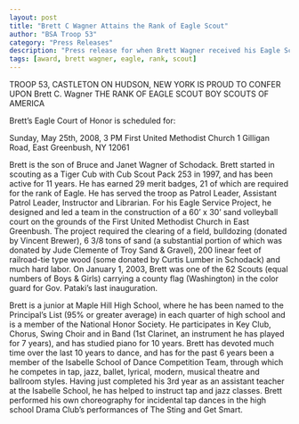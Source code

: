 ```yaml
--- 
layout: post
title: "Brett C Wagner Attains the Rank of Eagle Scout"
author: "BSA Troop 53"
category: "Press Releases"
description: "Press release for when Brett Wagner received his Eagle Scout rank."
tags: [award, brett wagner, eagle, rank, scout]
---
```


TROOP 53, CASTLETON ON HUDSON, NEW YORK IS PROUD TO CONFER UPON Brett C. Wagner THE RANK OF EAGLE SCOUT BOY SCOUTS OF AMERICA

Brett’s Eagle Court of Honor is scheduled for:

Sunday, May 25th, 2008, 3 PM
First United Methodist Church
1 Gilligan Road, East Greenbush, NY 12061

Brett is the son of Bruce and Janet Wagner of Schodack.  Brett started in scouting as a Tiger Cub with Cub Scout Pack 253 in 1997, and has been active for 11 years.  He has earned 29 merit badges, 21 of which are required for the rank of Eagle.  He has served the troop as Patrol Leader, Assistant Patrol Leader, Instructor and Librarian.  For his Eagle Service Project, he designed and led a team in the construction of a 60’ x 30’ sand volleyball court on the grounds of the First United Methodist Church in East Greenbush. The project required the clearing of a field, bulldozing (donated by Vincent Brewer), 6 3/8 tons of sand (a substantial portion of which was donated by Jude Clemente of Troy Sand & Gravel), 200 linear feet of railroad-tie type wood (some donated by Curtis Lumber in Schodack) and much hard labor. On January 1, 2003, Brett was one of the 62 Scouts (equal numbers of Boys & Girls) carrying a county flag (Washington) in the color guard for Gov. Pataki’s last inauguration.

Brett is a junior at Maple Hill High School, where he has been named to the Principal’s List (95% or greater average) in each quarter of high school and is a member of the National Honor Society.  He participates in Key Club, Chorus, Swing Choir and in Band (1st Clarinet, an instrument he has played for 7 years), and has studied piano for 10 years. Brett has devoted much time over the last 10 years to dance, and has for the past 6 years been a member of the Isabelle School of Dance Competition Team, through which he competes in tap, jazz, ballet, lyrical, modern, musical theatre and ballroom styles.  Having just completed his 3rd year as an assistant teacher at the Isabelle School, he has helped to instruct tap and jazz classes.  Brett performed his own choreography for incidental tap dances in the high school Drama Club’s performances of The Sting and Get Smart.
